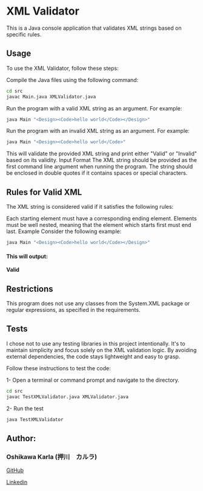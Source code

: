 # XML Validator
This is a Java console application that validates XML strings based on specific rules.

## Usage
To use the XML Validator, follow these steps:

Compile the Java files using the following command:
```bash
cd src
javac Main.java XMLValidator.java
```

Run the program with a valid XML string as an argument. For example:
```bash
java Main "<Design><Code>hello world</Code></Design>"
```
Run the program with an invalid XML string as an argument. For example:
```bash
java Main "<Design><Code>hello world</Code>"
```
This will validate the provided XML string and print either "Valid" or "Invalid" based on its validity.
Input Format
The XML string should be provided as the first command line argument when running the program. The string should be enclosed in double quotes if it contains spaces or special characters.

## Rules for Valid XML
The XML string is considered valid if it satisfies the following rules:

Each starting element must have a corresponding ending element.
Elements must be well nested, meaning that the element which starts first must end last.
Example
Consider the following example:

```bash
java Main "<Design><Code>hello world</Code></Design>"
```
#### This will output:
**Valid**

## Restrictions
This program does not use any classes from the System.XML package or regular expressions, as specified in the requirements.

## Tests 
I chose not to use any testing libraries in this project intentionally. It's to maintain simplicity and focus solely on the XML validation logic. By avoiding external dependencies, the code stays lightweight and easy to grasp.

Follow these instructions to test the code:

1- Open a terminal or command prompt and navigate to the directory.
```bash
cd src
javac TestXMLValidator.java XMLValidator.java
```
2- Run the test
```bash
java TestXMLValidator
```


## Author:
### Oshikawa Karla (押川　カルラ)
[GitHub](https://github.com/karlaoshikawa)

[Linkedin](https://www.linkedin.com/in/karlaoshikawa/)
